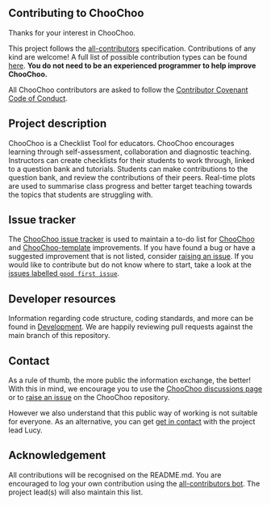 ## Contributing to ChooChoo

Thanks for your interest in ChooChoo. 

This project follows the [all-contributors](https://allcontributors.org/) specification. Contributions of any kind are welcome! A full list of possible contribution types can be found [here](https://allcontributors.org/docs/en/emoji-key). **You do not need to be an experienced programmer to help improve ChooChoo.**

All ChooChoo contributors are asked to follow the [Contributor Covenant Code of Conduct](https://github.com/lucydot/ChooChoo/blob/main/CODE_OF_CONDUCT.md).

## Project description

ChooChoo is a Checklist Tool for educators. ChooChoo encourages learning through self-assessment, collaboration and diagnostic teaching. Instructors can create checklists for their students to work through, linked to a question bank and tutorials. Students can make contributions to the question bank, and review the contributions of their peers. Real-time plots are used to summarise class progress and better target teaching towards the topics that students are struggling with.

## Issue tracker

The [ChooChoo issue tracker](https://github.com/lucydot/ChooChoo/issues/) is used to maintain a to-do list for [ChooChoo](https://github.com/lucydot/ChooChoo/) and [ChooChoo-template](https://github.com/lucydot/ChooChoo-template/) improvements. If you have found a bug or have a suggested improvement that is not listed, consider [raising an issue](https://github.com/lucydot/ChooChoo/issues/new/choose). If you would like to contribute but do not know where to start, take a look at the [issues labelled `good first issue`](https://github.com/lucydot/ChooChoo/issues?q=is%3Aissue+is%3Aopen+label%3A%22good+first+issue%22).

## Developer resources

Information regarding code structure, coding standards, and more can be found in [Development](./development.md).
We are happily reviewing pull requests against the main branch of this repository. 

## Contact

As a rule of thumb, the more public the information exchange, the better! With this in mind, we encourage you to use the [ChooChoo discussions page](https://github.com/lucydot/ChooChoo/discussions) or to [raise an issue](https://github.com/lucydot/ChooChoo/issues/new/choose) on the ChooChoo repository.

However we also understand that this public way of working is not suitable for everyone. As an alternative, you can get [get in contact](https://lucydot.github.io/about/) with the project lead Lucy. 

## Acknowledgement

All contributions will be recognised on the README.md.
You are encouraged to log your own contribution using the [all-contributors bot](https://allcontributors.org/docs/en/bot/usage). The project lead(s) will also maintain this list.
